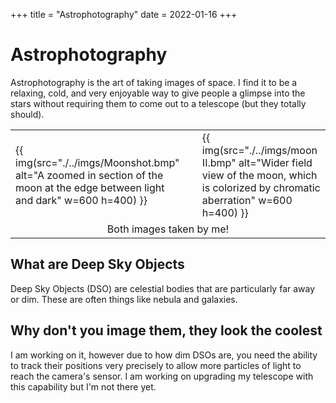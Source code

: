 +++
title = "Astrophotography"
date = 2022-01-16
+++
# Astrophotography
Astrophotography is the art of taking images of space. I find it to be a relaxing, cold, and very enjoyable way to give people a glimpse into the stars without requiring them to come out to a telescope (but they totally should).

<table>
    <tr>
        <td>
            {{ img(src="./../imgs/Moonshot.bmp" alt="A zoomed in section of the moon at the edge between light and dark" w=600 h=400) }}
        <td>
        <td>
            {{ img(src="./../imgs/moon II.bmp" alt="Wider field view of the moon, which is colorized by chromatic aberration" w=600 h=400) }}
        </td>
    </tr>
    <tr>
        <td colspan="3" style="text-align: center">Both images taken by me!</td>
    </tr>
</table>

## What are Deep Sky Objects
Deep Sky Objects (DSO) are celestial bodies that are particularly far away or dim. These are often things like nebula and galaxies. 

## Why don't you image them, they look the coolest
I am working on it, however due to how dim DSOs are, you need the ability to track their positions very precisely to allow more particles of light to reach the camera's sensor. I am working on upgrading my telescope with this capability but I'm not there yet.